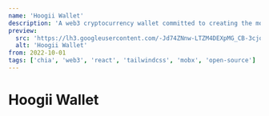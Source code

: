 ```yaml
---
name: 'Hoogii Wallet'
description: 'A web3 cryptocurrency wallet committed to creating the most practical and easy-to-use crypto wallet on the Chia blockchain. As the first fully open-source wallet on the Chia blockchain, you will be able to securely and easily manage your digital assets.'
preview:
  src: 'https://lh3.googleusercontent.com/-Jd74ZNnw-LTZM4DEXpMG_CB-3cjqYEkHGmPcIu6QD4Wo8veG8w110tjI4ya21gWJ-Yq-mAMCAnLHaPWz5vNYA7RjdY=s1280-w1280-h800'
  alt: 'Hoogii Wallet'
from: 2022-10-01
tags: ['chia', 'web3', 'react', 'tailwindcss', 'mobx', 'open-source']
---
```


# Hoogii Wallet